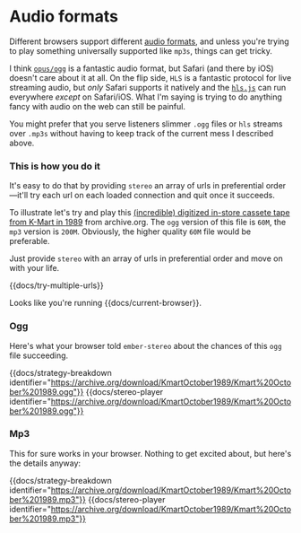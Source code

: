 # Audio formats

Different browsers support different [audio formats](https://caniuse.com/?search=audio%20format), and unless you're trying to play something universally supported like `mp3s`, things can get tricky.

I think [`opus/ogg`](<https://en.wikipedia.org/wiki/Opus_(audio_format)>) is a fantastic audio format, but Safari (and there by iOS) doesn't care about it at all. On the flip side, `HLS` is a fantastic protocol for live streaming audio, but _only_ Safari supports it natively and the [`hls.js`](https://github.com/video-dev/hls.js/) can run everywhere _except_ on Safari/iOS. What I'm saying is trying to do anything fancy with audio on the web can still be painful.

You might prefer that you serve listeners slimmer `.ogg` files or `hls` streams over `.mp3s` without having to keep track of the current mess I described above.

### This is how you do it

It's easy to do that by providing `stereo` an array of urls in preferential order—it'll try each url on each loaded connection and quit once it succeeds.

To illustrate let's try and play this [(incredible) digitized in-store cassete tape from K-Mart in 1989](https://archive.org/details/KmartOctober1989) from archive.org. The `ogg` version of this file is `60M`, the `mp3` version is `200M`. Obviously, the higher quality `60M` file would be preferable.

Just provide `stereo` with an array of urls in preferential order and move on with your life.

{{docs/try-multiple-urls}}

Looks like you're running {{docs/current-browser}}.

### Ogg

Here's what your browser told `ember-stereo` about the chances of this `ogg` file succeeding.

{{docs/strategy-breakdown identifier="https://archive.org/download/KmartOctober1989/Kmart%20October%201989.ogg"}}
{{docs/stereo-player identifier="https://archive.org/download/KmartOctober1989/Kmart%20October%201989.ogg"}}

### Mp3

This for sure works in your browser. Nothing to get excited about, but here's the details anyway:

{{docs/strategy-breakdown identifier="https://archive.org/download/KmartOctober1989/Kmart%20October%201989.mp3"}}
{{docs/stereo-player identifier="https://archive.org/download/KmartOctober1989/Kmart%20October%201989.mp3"}}
